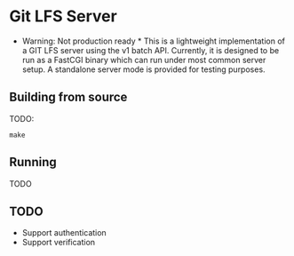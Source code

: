 # Git LFS Server

* Warning: Not production ready *
This is a lightweight implementation of a GIT LFS server using the v1 batch API.
Currently, it is designed to be run as a FastCGI binary which can run under most
common server setup. A standalone server mode is provided for testing purposes.

## Building from source

TODO:

```
make
```

## Running

TODO

## TODO

* Support authentication
* Support verification
